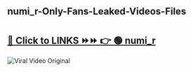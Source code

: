 
 ## numi_r-Only-Fans-Leaked-Videos-Files

# <h2><a href="https://mediaupload.pro?numi_r">🔗 Click to LINKS ⏩⏩ 👉 🟢 numi_r </a></h2>

<a href="https://mediaupload.pro?numi_r" rel="nofollow" data-target="animated-image.originalLink"><img src="https://i.ibb.co.com/xMMVF88/686577567.gif" alt="Viral Video Original" style="max-width: 100%; display: inline-block;" data-target="animated-image.originalImage"></a>